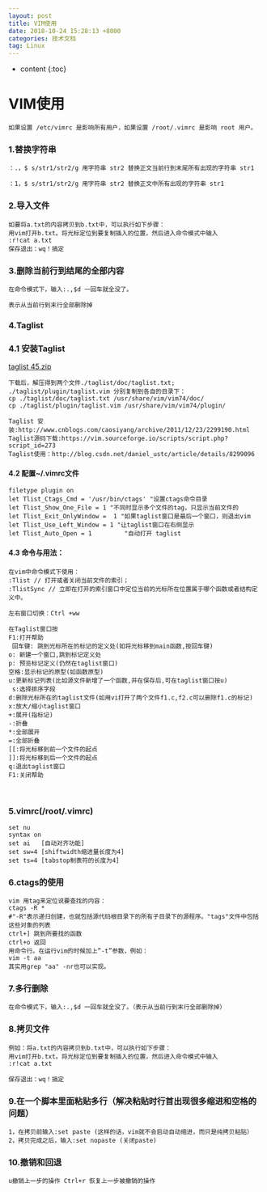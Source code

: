```yaml
---
layout: post
title: VIM使用
date: 2018-10-24 15:28:13 +8000
categories: 技术文档
tag: Linux
---
```


* content
{:toc}

# VIM使用

```shell
如果设置 /etc/vimrc 是影响所有用户，如果设置 /root/.vimrc 是影响 root 用户。
```

### 1.替换字符串

```shell
：.，$ s/str1/str2/g 用字符串 str2 替换正文当前行到末尾所有出现的字符串 str1 
 
：1，$ s/str1/str2/g 用字符串 str2 替换正文中所有出现的字符串 str1 
```

### 2.导入文件

```shell
如要将a.txt的内容拷贝到b.txt中，可以执行如下步骤：
用vim打开b.txt。将光标定位到要复制插入的位置，然后进入命令模式中输入
:r!cat a.txt
保存退出：wq！搞定
```

### 3.删除当前行到结尾的全部内容

```shell
在命令模式下，输入:.,$d 一回车就全没了。

表示从当前行到末行全部删除掉
```

### 4.Taglist

### 4.1 安装Taglist
[taglist 45.zip](http://www.vim.org/scripts/download_script.php?src_id=7701)

```shell
下载后，解压得到两个文件./taglist/doc/taglist.txt; ./taglist/plugin/taglist.vim 分别复制到各自的目录下：
cp ./taglist/doc/taglist.txt /usr/share/vim/vim74/doc/
cp ./taglist/plugin/taglist.vim /usr/share/vim/vim74/plugin/

Taglist 安装:http://www.cnblogs.com/caosiyang/archive/2011/12/23/2299190.html
Taglist源码下载:https://vim.sourceforge.io/scripts/script.php?script_id=273
Taglist使用：http://blog.csdn.net/daniel_ustc/article/details/8299096
```

#### 4.2 配置~/.vimrc文件
```shell
filetype plugin on 
let Tlist_Ctags_Cmd = '/usr/bin/ctags' "设置ctags命令目录
let Tlist_Show_One_File = 1 "不同时显示多个文件的tag，只显示当前文件的 
let Tlist_Exit_OnlyWindow =  1 "如果taglist窗口是最后一个窗口，则退出vim 
let Tlist_Use_Left_Window = 1 "让taglist窗口在右侧显示
let Tlist_Auto_Open = 1 		"自动打开 taglist
```

#### 4.3 命令与用法：

	在vim中命令模式下使用：
	:Tlist // 打开或者关闭当前文件的索引；
	:TlistSync // 立即在打开的索引窗口中定位当前的光标所在位置属于哪个函数或者结构定义中。
	
	左右窗口切换：Ctrl +ww
	
	在Taglist窗口按
	F1:打开帮助
	 回车键: 跳到光标所在的标记的定义处(如将光标移到main函数,按回车键)
	o: 新建一个窗口,跳到标记定义处
	p: 预览标记定义(仍然在taglist窗口)
	空格:显示标记的原型(如函数原型)
	u:更新标记列表(比如源文件新增了一个函数,并在保存后,可在taglist窗口按u)
	 s:选择排序字段
	d:删除光标所在的taglist文件(如用vi打开了两个文件f1.c,f2.c可以删除f1.c的标记)
	x:放大/缩小taglist窗口
	+:展开(指标记)
	-:折叠
	*:全部展开
	=:全部折叠
	[[:将光标移到前一个文件的起点
	]]:将光标移到后一个文件的起点
	q:退出taglist窗口
	F1:关闭帮助


​	
### 5.vimrc(/root/.vimrc)

```shell
set nu
syntax on
set ai   [自动对齐功能]
set sw=4 [shiftwidth缩进量长度为4]
set ts=4 [tabstop制表符的长度为4]
```

### 6.ctags的使用

```shell
vim 用tag来定位说要查找的内容：
ctags -R *
#"-R"表示递归创建，也就包括源代码根目录下的所有子目录下的源程序。"tags"文件中包括这些对象的列表
ctrl+] 跳到所要找的函数
ctrl+o 返回
用命令行。在运行vim的时候加上”-t”参数，例如：
vim -t aa
其实用grep "aa" -nr也可以实现。
```

### 7.多行删除

```shell
在命令模式下，输入:.,$d 一回车就全没了。（表示从当前行到末行全部删除掉）
```

### 8.拷贝文件

```shell
例如：将a.txt的内容拷贝到b.txt中，可以执行如下步骤：
用vim打开b.txt。将光标定位到要复制插入的位置，然后进入命令模式中输入
:r!cat a.txt

保存退出：wq！搞定
```

### 9.在一个脚本里面粘贴多行（解决粘贴时行首出现很多缩进和空格的问题）

	1，在拷贝前输入:set paste (这样的话，vim就不会启动自动缩进，而只是纯拷贝粘贴）
	2，拷贝完成之后，输入:set nopaste (关闭paste)

### 10.撤销和回退

	u撤销上一步的操作 Ctrl+r 恢复上一步被撤销的操作
